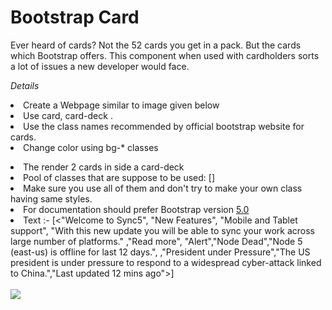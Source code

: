 # Bootstrap Card

Ever heard of cards? Not the 52 cards you get in a pack. But the cards which Bootstrap offers. This component when used with cardholders sorts a lot of issues a new developer would face.

 <i>Details</i><li>Create a Webpage similar to image given below</li><li>Use card, card-deck .</li><li>Use the class names recommended by official bootstrap website for cards.</li><li>Change color using bg-* classes</li>
 <li>The render 2 cards in side a card-deck</li>
 <li>Pool of classes that are suppose to be used: [<card,card-header,card-body,card-title, card-text, card-img-top,text-muted,btn,btn-primary,bg-*,card-deck>]</li>
 <li>Make sure you use all of them and don't try to make your own class having same styles.</li>
 <li>For documentation should prefer Bootstrap version <a href="https://getbootstrap.com/docs/5.0/getting-started/introduction/" >5.0</a></li>
 <li>Text :- [<"Welcome to Sync5", "New Features", "Mobile and Tablet support", "With this new update you will be able to sync your work across large number of platforms." ,"Read more", "Alert","Node Dead","Node 5 (east-us) is offline for last 12 days.", ,"President under Pressure","The US president is under pressure to respond to a widespread cyber-attack linked to China.","Last updated 12 mins ago">]</li>
  <br>
 
 <img src="https://d3dyfaf3iutrxo.cloudfront.net/thumbnail/assignment/question/a09f99a223d6453e9671ffd5f843938b.jpg">
